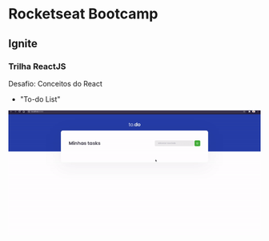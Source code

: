 # Rocketseat Bootcamp  

## Ignite  

### Trilha ReactJS  

Desafio: Conceitos do React  

- "To-do List"  

![app](./.github/challenge.gif)